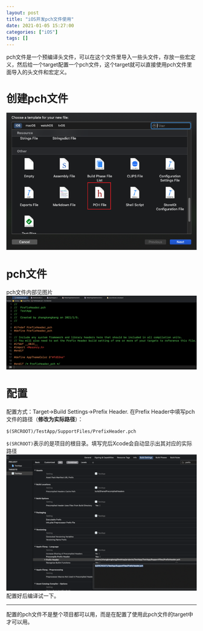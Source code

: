```yaml
---
layout: post
title: "iOS开发pch文件使用"
date: 2021-01-05 15:27:00
categories: ["iOS"]
tags: []
---
```

pch文件是一个预编译头文件，可以在这个文件里导入一些头文件，存放一些宏定义，然后给一个target配置一个pch文件，这个target就可以直接使用pch文件里面导入的头文件和宏定义。
<!--more-->
# 创建pch文件
[![创建pch文件](/img/0038/0038-1.png "创建pch文件")](/img/0038/0038-1.png "创建pch文件")

# pch文件
pch文件内部见图片
[![pch文件](/img/0038/0038-2.png "pch文件")](/img/0038/0038-2.png "pch文件")

# 配置
配置方式：Target->Build Settings->Prefix Header.
在Prefix Header中填写pch文件的路径（**修改为实际路径**）：
```
$(SRCROOT)/TestApp/SupportFiles/PrefixHeader.pch
```
`$(SRCROOT)`表示的是项目的根目录。填写完后Xcode会自动显示出其对应的实际路径
[![配置pch文件](/img/0038/0038-3.png "配置pch文件")](/img/0038/0038-3.png "配置pch文件")
配置好后编译试一下。

------------

配置的pch文件不是整个项目都可以用，而是在配置了使用此pch文件的target中才可以用。